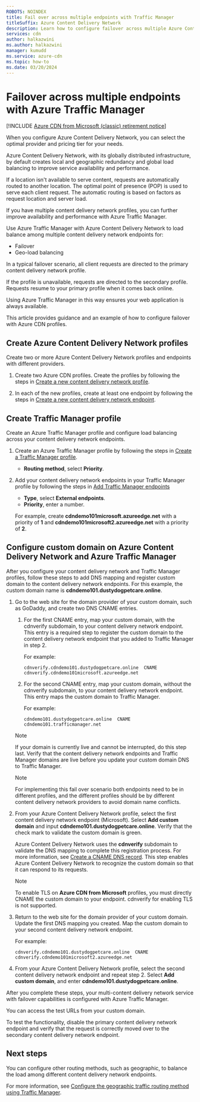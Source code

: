 ```yaml
---
ROBOTS: NOINDEX
title: Fail over across multiple endpoints with Traffic Manager
titleSuffix: Azure Content Delivery Network
description: Learn how to configure failover across multiple Azure Content Delivery Network endpoints by using Azure Traffic Manager.
services: cdn
author: halkazwini
ms.author: halkazwini
manager: kumudd
ms.service: azure-cdn
ms.topic: how-to
ms.date: 03/20/2024
---
```


# Failover across multiple endpoints with Azure Traffic Manager

[!INCLUDE [Azure CDN from Microsoft (classic) retirement notice](../../includes/cdn-classic-retirement.md)]

When you configure Azure Content Delivery Network, you can select the optimal provider and pricing tier for your needs.

Azure Content Delivery Network, with its globally distributed infrastructure, by default creates local and geographic redundancy and global load balancing to improve service availability and performance.

If a location isn't available to serve content, requests are automatically routed to another location. The optimal point of presence (POP) is used to serve each client request. The automatic routing is based on factors as request location and server load.

If you have multiple content delivery network profiles, you can further improve availability and performance with Azure Traffic Manager.

Use Azure Traffic Manager with Azure Content Delivery Network to load balance among multiple content delivery network endpoints for:

- Failover
- Geo-load balancing

In a typical failover scenario, all client requests are directed to the primary content delivery network profile.

If the profile is unavailable, requests are directed to the secondary profile. Requests resume to your primary profile when it comes back online.

Using Azure Traffic Manager in this way ensures your web application is always available.

This article provides guidance and an example of how to configure failover with Azure CDN profiles.

<a name='create-azure-cdn-profiles'></a>

## Create Azure Content Delivery Network profiles

Create two or more Azure Content Delivery Network profiles and endpoints with different providers.

1. Create two Azure CDN profiles. Create the profiles by following the steps in [Create a new content delivery network profile](cdn-create-new-endpoint.md#create-a-new-cdn-profile).

2. In each of the new profiles, create at least one endpoint by following the steps in [Create a new content delivery network endpoint](cdn-create-new-endpoint.md#create-a-new-cdn-endpoint).

## Create Traffic Manager profile

Create an Azure Traffic Manager profile and configure load balancing across your content delivery network endpoints.

1. Create an Azure Traffic Manager profile by following the steps in [Create a Traffic Manager profile](../traffic-manager/quickstart-create-traffic-manager-profile.md).

    - **Routing method**, select **Priority**.

2. Add your content delivery network endpoints in your Traffic Manager profile by following the steps in [Add Traffic Manager endpoints](../traffic-manager/quickstart-create-traffic-manager-profile.md#add-traffic-manager-endpoints)

    - **Type**, select **External endpoints**.
    - **Priority**, enter a number.

    For example, create **cdndemo101microsoft.azureedge.net** with a priority of **1** and **cdndemo101microsoft2.azureedge.net** with a priority of **2**.

<a name='configure-custom-domain-on-azure-cdn-and-azure-traffic-manager'></a>

## Configure custom domain on Azure Content Delivery Network and Azure Traffic Manager

After you configure your content delivery network and Traffic Manager profiles, follow these steps to add DNS mapping and register custom domain to the content delivery network endpoints. For this example, the custom domain name is **cdndemo101.dustydogpetcare.online**.

1. Go to the web site for the domain provider of your custom domain, such as GoDaddy, and create two DNS CNAME entries.

    1. For the first CNAME entry, map your custom domain, with the cdnverify subdomain, to your content delivery network endpoint. This entry is a required step to register the custom domain to the content delivery network endpoint that you added to Traffic Manager in step 2.

        For example:
        
        `cdnverify.cdndemo101.dustydogpetcare.online  CNAME  cdnverify.cdndemo101microsoft.azureedge.net`

    1. For the second CNAME entry, map your custom domain, without the cdnverify subdomain, to your content delivery network endpoint. This entry maps the custom domain to Traffic Manager.

        For example:
    
        `cdndemo101.dustydogpetcare.online  CNAME  cdndemo101.trafficmanager.net`

    > [!NOTE]
    > If your domain is currently live and cannot be interrupted, do this step last. Verify that the content delivery network endpoints and Traffic Manager domains are live before you update your custom domain DNS to Traffic Manager.
    >

    > [!NOTE]
    > For implementing this fail over scenario both endpoints need to be in different profiles, and the different profiles should be by different content delivery network providers to avoid domain name conflicts.
    >

2. From your Azure Content Delivery Network profile, select the first content delivery network endpoint (Microsoft). Select **Add custom domain** and input **cdndemo101.dustydogpetcare.online**. Verify that the check mark to validate the custom domain is green.

    Azure Content Delivery Network uses the **cdnverify** subdomain to validate the DNS mapping to complete this registration process. For more information, see [Create a CNAME DNS record](cdn-map-content-to-custom-domain.md#create-a-cname-dns-record). This step enables Azure Content Delivery Network to recognize the custom domain so that it can respond to its requests.

    > [!NOTE]
    > To enable TLS on **Azure CDN from Microsoft** profiles, you must directly CNAME the custom domain to your endpoint. cdnverify for enabling TLS is not supported.
    >

3. Return to the web site for the domain provider of your custom domain. Update the first DNS mapping you created. Map the custom domain to your second content delivery network endpoint.

    For example:

    `cdnverify.cdndemo101.dustydogpetcare.online  CNAME  cdnverify.cdndemo101microsoft2.azureedge.net`

4. From your Azure Content Delivery Network profile, select the second content delivery network endpoint and repeat step 2. Select **Add custom domain**, and enter **cdndemo101.dustydogpetcare.online**.

After you complete these steps, your multi-content delivery network service with failover capabilities is configured with Azure Traffic Manager.

You can access the test URLs from your custom domain.

To test the functionality, disable the primary content delivery network endpoint and verify that the request is correctly moved over to the secondary content delivery network endpoint.

## Next steps

You can configure other routing methods, such as geographic, to balance the load among different content delivery network endpoints.

For more information, see [Configure the geographic traffic routing method using Traffic Manager](../traffic-manager/traffic-manager-configure-geographic-routing-method.md).
